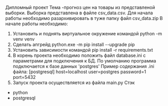 Дипломный проект 
Тема -прогноз цен на товары из представленой выборки.
Выборка представлена в файле csv_data.csv.
Для начала работы необходимо разархивировать в туже папку файл csv_data.zip
В начале работы необходимо:
1. Установить и поднять виртуальное окружение командой python -m venv venv
2. Сделать апгрейд python.exe -m pip install --upgrade pip
3. Установить зависимости командой pip install -r requirements.txt
4. В корень проекта необходимо положить файл database.ini с параметрами для подключения к БД. 
   По умолчанию программа подключается к базе данных 'postgres' Пример содержания .ini файла:
   [postgresql]
host=localhost
user=postgres
password=1
port=5432
5. Запуск проекта осуществляется из файла main.py
Стэк
- python 
- postgresql